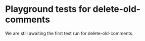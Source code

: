 # Playground tests for delete-old-comments
We are still awaiting the first test run for delete-old-comments.

